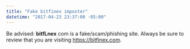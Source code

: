 ```yaml
---
title: "Fake bitfinex imposter"
datetime: "2017-04-23 23:37:00 -05:00"
---
```


Be advised: **bitfLnex** com is a fake/scam/phishing site. Always be sure to review that you are visiting https://bitfinex.com.
